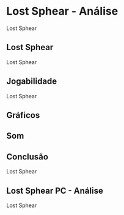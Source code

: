 ---
---

# Lost Sphear - Análise

Lost Sphear

## Lost Sphear

Lost Sphear

## Jogabilidade

Lost Sphear

## Gráficos


## Som

## Conclusão

Lost Sphear

## Lost Sphear PC - Análise

Lost Sphear

